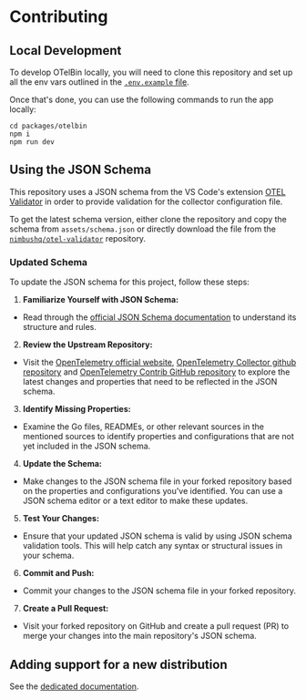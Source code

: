# Contributing

## Local Development

To develop OTelBin locally, you will need to clone this repository and set up all the env vars outlined in the [`.env.example` file](https://github.com/dash0hq/otelbin/blob/main/packages/otelbin/.env.example).

Once that's done, you can use the following commands to run the app locally:

```
cd packages/otelbin
npm i
npm run dev
```

## Using the JSON Schema

This repository uses a JSON schema from the VS Code's extension [OTEL Validator](https://github.com/nimbushq/otel-validator) in order to provide validation for the collector configuration file.

To get the latest schema version, either clone the repository and copy the schema from `assets/schema.json` or directly download the file from the [`nimbushq/otel-validator`](https://github.com/nimbushq/otel-validator/blob/main/assets/schema.json) repository.

### Updated Schema

To update the JSON schema for this project, follow these steps:

1. __Familiarize Yourself with JSON Schema:__
* Read through the [official JSON Schema documentation](https://json-schema.org/) to understand its structure and rules.

2. __Review the Upstream Repository:__
* Visit the [OpenTelemetry official website](https://opentelemetry.io/), [OpenTelemetry Collector github repository](https://github.com/open-telemetry/opentelemetry-collector/tree/main) and [OpenTelemetry Contrib GitHub repository](https://github.com/open-telemetry/opentelemetry-collector-contrib) to explore the latest changes and properties that need to be reflected in the JSON schema.

3. __Identify Missing Properties:__
* Examine the Go files, READMEs, or other relevant sources in the mentioned sources to identify properties and configurations that are not yet included in the JSON schema.

4. __Update the Schema:__
* Make changes to the JSON schema file in your forked repository based on the properties and configurations you've identified. You can use a JSON schema editor or a text editor to make these updates.

5. __Test Your Changes:__
* Ensure that your updated JSON schema is valid by using JSON schema validation tools. This will help catch any syntax or structural issues in your schema.

6. __Commit and Push:__
* Commit your changes to the JSON schema file in your forked repository.

7. __Create a Pull Request:__
* Visit your forked repository on GitHub and create a pull request (PR) to merge your changes into the main repository's JSON schema.

## Adding support for a new distribution

See the [dedicated documentation](./packages/otelbin-validation/README.md).